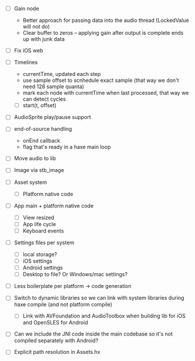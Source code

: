 - [ ] Gain node
    - Better approach for passing data into the audio thread (LockedValue will not do)
    - Clear buffer to zeros – applying gain after output is complete ends up with junk data
- [ ] Fix iOS web
- [ ] Timelines
    - currentTime, updated each step
    - use sample offset to scnhedule exact sample (that way we don't need 128 sample quanta)
    - mark each node with currentTime when last processed, that way we can detect cycles
    - [ ] start(t, offset)
- [ ] AudioSprite play/pause support
- [ ] end-of-source handling
    - onEnd callback
    - flag that's ready in a haxe main loop
- [ ] Move audio to lib

- [ ] Image via stb_image
- [ ] Asset system
    - [ ] Platform native code
- [ ] App main + platform native code
    - [ ] View resized
    - [ ] App life cycle
    - [ ] Keyboard events
- [ ] Settings files per system
    - [ ] local storage?
    - [ ] iOS settings
    - [ ] Android settings
    - [ ] Desktop to file? Or Windows/mac settings?
- [ ] Less boilerplate per platform -> code generation

- [ ] Switch to dynamic libraries so we can link with system libraries during haxe compile (and not platform compile)
    - [ ] Link with AVFoundation and AudioToolbox when building lib for iOS and OpenSLES for Android
- [ ] Can we include the JNI code inside the main codebase so it's not compiled separately with Android?
- [ ] Explicit path resolution in Assets.hx